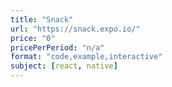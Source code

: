 ```yaml
---
title: "Snack"
url: "https://snack.expo.io/"
price: "0"
pricePerPeriod: "n/a"
format: "code,example,interactive"
subject: [react, native]
---
```

